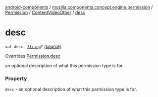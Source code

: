 [android-components](../../../index.md) / [mozilla.components.concept.engine.permission](../../index.md) / [Permission](../index.md) / [ContentVideoOther](index.md) / [desc](./desc.md)

# desc

`val desc: `[`String`](https://kotlinlang.org/api/latest/jvm/stdlib/kotlin/-string/index.html)`?` [(source)](https://github.com/mozilla-mobile/android-components/blob/master/components/concept/engine/src/main/java/mozilla/components/concept/engine/permission/PermissionRequest.kt#L73)

Overrides [Permission.desc](../desc.md)

an optional description of what this permission type is for.

### Property

`desc` - an optional description of what this permission type is for.